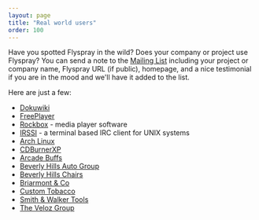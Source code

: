 ```yaml
---
layout: page
title: "Real world users"
order: 100
---
```

Have you spotted Flyspray in the wild? Does your company or project use Flyspray? You can send a note to the [Mailing List](/community/mailing-list/) including your project or company name, Flyspray URL (if public), homepage, and a nice testimonial if you are in the mood and we'll have it added to the list.

Here are just a few:

 * [Dokuwiki](http://bugs.splitbrain.org/)
 * [FreePlayer](http://bugs.freeplayer.org)
 * [Rockbox](http://www.rockbox.org/tracker) - media player software
 * [IRSSI](http://bugs.irssi.org) - a terminal based IRC client for UNIX systems
 * [Arch Linux](http://bugs.archlinux.org/)
 * [CDBurnerXP](https://bugs.cdburnerxp.se)
 * [Arcade Buffs]([http://www.arcadebuffs.com)
 * [Beverly Hills Auto Group](http://www.bhautogroup.com)
 * [Beverly Hills Chairs](http://www.beverlyhillschairs.com)
 * [Briarmont & Co](http://www.briarmontcompany.com)
 * [Custom Tobacco](http://www.customtobacco.com)
 * [Smith & Walker Tools](http://www.smithandwalkertools.com)
 * [The Veloz Group](http://www.thevelozgroup.com)
